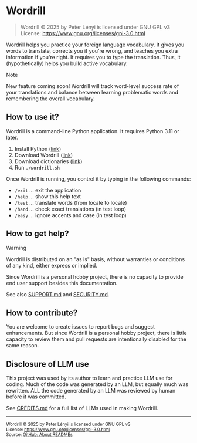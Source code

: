 # Wordrill

> Wordrill © 2025 by Peter Lényi is licensed under GNU GPL v3  
> License: https://www.gnu.org/licenses/gpl-3.0.html

Wordrill helps you practice your foreign language vocabulary. It gives you words
to translate, corrects you if you're wrong, and teaches you extra information if 
you're right. It requires you to type the translation. Thus, it (hypothetically) 
helps you build active vocabulary.

> [!NOTE]
> New feature coming soon! Wordrill will track word-level success rate of your 
> translations and balance between learning problematic words and remembering
> the overall vocabulary.

## How to use it?

Wordrill is a command-line Python application. It requires Python 3.11 or later.

1. Install Python ([link](https://wiki.python.org/moin/BeginnersGuide/Download))
2. Download Wordrill ([link](https://github.com/peterlenyi/wordrill))
3. Download dictionaries ([link](https://github.com/peterlenyi/wordrill-dictionaries))
4. Run `./wordrill.sh`

Once Wordrill is running, you control it by typing in the following commands:
* `/exit` ... exit the application
* `/help` ... show this help text
* `/test` ... translate words (from locale to locale)
* `/hard` ... check exact translations (in test loop)
* `/easy` ... ignore accents and case (in test loop)

## How to get help?

> [!WARNING]
> Wordrill is distributed on an "as is" basis, without warranties or conditions
> of any kind, either express or implied.

Since Wordrill is a personal hobby project, there is no capacity to provide end
user support besides this documentation. 

See also [SUPPORT.md](SUPPORT.md) and [SECURITY.md](SECURITY.md).

## How to contribute?

You are welcome to create issues to report bugs and suggest enhancements. But 
since Wordrill is a personal hobby project, there is little capacity to review 
them and pull requests are intentionally disabled for the same reason.

## Disclosure of LLM use

This project was used by its author to learn and practice LLM use for coding.
Much of the code was generated by an LLM, but equally much was rewritten. ALL 
the code generated by an LLM was reviewed by human before it was committed.

See [CREDITS.md](CREDITS.md) for a full list of LLMs used in making Wordrill.

___
<sup>Wordrill © 2025 by Peter Lényi is licensed under GNU GPL v3</sup>  
<sup>License: https://www.gnu.org/licenses/gpl-3.0.html </sup>  
<sup>Source: [GitHub: About READMEs](https://docs.github.com/en/repositories/managing-your-repositorys-settings-and-features/customizing-your-repository/about-readmes)</sup>
